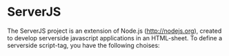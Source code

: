ServerJS
========

The ServerJS project is an extension of Node.js (http://nodejs.org), created to develop serverside javascript applications in an HTML-sheet. To define a serverside script-tag, you have the following choises:
  <script serverside>
	<script server>
	<script serverjs>
	<script language=serverjs>
	<script type=server>
	<server>
	<serverside>
	
Usage:
	$ nodejs serverjs.js [options] [file]
Options are:
	--help, -h: Print help and then exit.
	-l: Set javascript libaries imported. Eg: -lhttp://code.jquery.com/jquery.min.js, which is the default too.
The last argument passed will always be taken as the file to parse.

Dual-licensed under the MIT and the GPL license, see LICENSE
Mail: 0708andreas@gmail.com
Website: andreas.lha66.dk and serverjs.sourceforge.net
